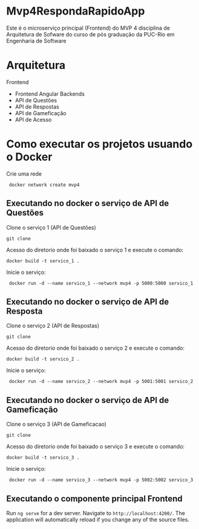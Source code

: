 # Mvp4RespondaRapidoApp

Este é o microserviço principal (Frontend) do MVP 4 disciplina de Arquitetura de Sofware do curso de pós graduação da PUC-Rio em Engenharia de Software

# Arquitetura

Frontend
 - Frontend Angular 
Backends
 - API de Questões
 - API de Respostas
 - API de Gameficação
 - API de Acesso

# Como executar os projetos usuando o Docker 

Crie uma rede

```  docker network create mvp4 ```

## Executando no docker o serviço de API de Questões

Clone o serviço 1 (API de Questões)

``` git clone ```

Acesso do diretorio onde foi baixado o serviço 1 e execute o comando:

``` docker build -t servico_1 . ```

Inicie o serviço:

``` docker run -d --name servico_1 --network mvp4 -p 5000:5000 servico_1```

## Executando no docker o serviço de API de Resposta

Clone o serviço 2 (API de Respostas)

``` git clone ```

Acesso do diretorio onde foi baixado o serviço 2 e execute o comando:

``` docker build -t servico_2 . ```

Inicie o serviço:

``` docker run -d --name servico_2 --network mvp4 -p 5001:5001 servico_2```

## Executando no docker o serviço de API de Gameficação

Clone o serviço 3 (API de Gameficacao)

``` git clone ```

Acesso do diretorio onde foi baixado o serviço 3 e execute o comando:

``` docker build -t servico_3 . ```

Inicie o serviço:

``` docker run -d --name servico_3 --network mvp4 -p 5002:5002 servico_3```


## Executando o componente principal Frontend


Run `ng serve` for a dev server. Navigate to `http://localhost:4200/`. The application will automatically reload if you change any of the source files.

